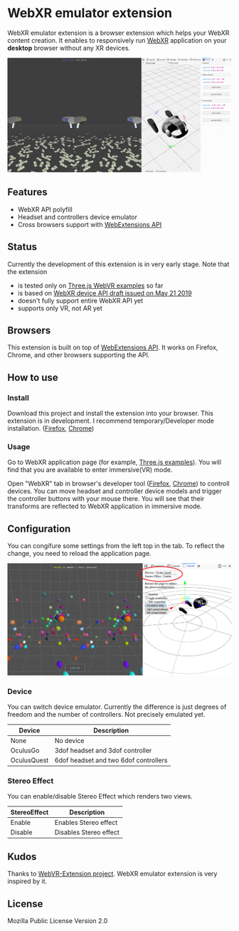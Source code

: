 # WebXR emulator extension

WebXR emulator extension is a browser extension which helps your WebXR content creation. It enables to responsively run [WebXR](https://www.w3.org/TR/webxr/) application on your **desktop** browser without any XR devices.

![Screenshot](./screenshots/screenshot.gif)


## Features

- WebXR API polyfill
- Headset and controllers device emulator
- Cross browsers support with [WebExtensions API](https://developer.mozilla.org/en-US/docs/Mozilla/Add-ons/WebExtensions)
<!-- - [Virtual controller (WIP)](./screenshots/virtual-controller.gif) -->


## Status

Currently the development of this extension is in very early stage. Note that the extension

- is tested only on [Three.js WebVR examples](https://threejs.org/examples/?q=webvr#webvr_ballshooter) so far
- is based on [WebXR device API draft issued on May 21 2019](https://www.w3.org/TR/webxr/)
- doesn't fully support entire WebXR API yet
- supports only VR, not AR yet


## Browsers

This extension is built on top of [WebExtensions API](https://developer.mozilla.org/en-US/docs/Mozilla/Add-ons/WebExtensions). It works on Firefox, Chrome, and other browsers supporting the API.


## How to use

### Install

Download this project and install the extension into your browser. This extension is in development. I recommend temporary/Developer mode installation. ([Firefox](https://developer.mozilla.org/en-US/docs/Mozilla/Add-ons/WebExtensions/Temporary_Installation_in_Firefox), [Chrome](https://developer.chrome.com/extensions/getstarted))

### Usage

Go to WebXR application page (for example, [Three.js examples](https://threejs.org/examples/?q=webvr#webvr_ballshooter)). You will find that you are available to enter immersive(VR) mode.

Open "WebXR" tab in browser's developer tool ([Firefox](https://developer.mozilla.org/en-US/docs/Tools), [Chrome](https://developers.google.com/web/tools/chrome-devtools/)) to controll devices. You can move headset and controller device models and trigger the controller buttons with your mouse there. You will see that their transforms are reflected to WebXR application in immersive mode.

## Configuration

You can congifure some settings from the left top in the tab. To reflect the change, you need to reload the application page.

![Configuration](./screenshots/configuration.png)

### Device

You can switch device emulator. Currently the difference is just degrees of freedom and the number of controllers. Not precisely emulated yet.

| Device | Description |
| ---- | ---- |
| None | No device |
| OculusGo | 3dof headset and 3dof controller |
| OculusQuest | 6dof headset and two 6dof controllers |

### Stereo Effect

You can enable/disable Stereo Effect which renders two views.

| StereoEffect | Description |
| ---- | ---- |
| Enable | Enables Stereo effect |
| Disable | Disables Stereo effect |


## Kudos

Thanks to [WebVR-Extension project](https://github.com/spite/WebVR-Extension). WebXR emulator extension is very inspired by it.


## License

Mozilla Public License Version 2.0
